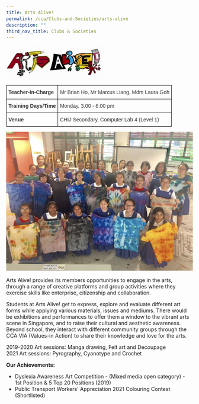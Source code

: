 ```yaml
---
title: Arts Alive!
permalink: /cca/Clubs-and-Societies/arts-alive
description: ""
third_nav_title: Clubs & Societies
---
```

![](/images/Arts%20Alive.jpg)

<style type="text/css">
.tg  {border-collapse:collapse;border-spacing:0;}
.tg td{border-color:black;border-style:solid;border-width:1px;font-family:Arial, sans-serif;font-size:14px;
  overflow:hidden;padding:10px 5px;word-break:normal;}
.tg th{border-color:black;border-style:solid;border-width:1px;font-family:Arial, sans-serif;font-size:14px;
  font-weight:normal;overflow:hidden;padding:10px 5px;word-break:normal;}
.tg .tg-ujx6{color:#333;text-align:left;vertical-align:top}
.tg .tg-pvk6{color:#333;text-align:left;vertical-align:middle}
.tg .tg-h0uh{color:#333;font-weight:bold;text-align:left;vertical-align:middle}
.tg .tg-osjb{color:#333;font-weight:bold;text-align:left;vertical-align:top}
</style>
<table class="tg">
<thead>
  <tr>
    <th class="tg-h0uh"><span style="color:inherit;background-color:transparent">Teacher-in-Charge</span></th>
    <th class="tg-ujx6"><span style="font-weight:normal">Mr Brian Ho, Mr Marcus Liang, Mdm Laura Goh</span></th>
  </tr>
</thead>
<tbody>
  <tr>
    <td class="tg-osjb">Training Days/Time<br></td>
    <td class="tg-pvk6"><span style="color:inherit;background-color:transparent">Monday, 3.00 - 6.00 pm</span><br></td>
  </tr>
  <tr>
    <td class="tg-osjb">Venue</td>
    <td class="tg-pvk6"><span style="color:inherit;background-color:transparent">CHIJ Secondary, Computer Lab 4 (Level 1)</span></td>
  </tr>
</tbody>
</table>

![](/images/Arts%20Alive%203.jpg)

Arts Alive! provides its members opportunities to engage in the arts, through a range of creative platforms and group activities where they exercise skills like enterprise, citizenship and collaboration.

Students at Arts Alive! get to express, explore and evaluate different art forms while applying various materials, issues and mediums. There would be exhibitions and performances to offer them a window to the vibrant arts scene in Singapore, and to raise their cultural and aesthetic awareness. Beyond school, they interact with different community groups through the CCA VIA (Values-in Action) to share their knowledge and love for the arts.

2019-2020 Art sessions: Manga drawing, Felt art and Decoupage<br>
2021 Art sessions: Pyrography, Cyanotype and Crochet


**Our Achievements:**
*   Dyslexia Awareness Art Competition - (Mixed media open category) - 1st Position & 5 Top 20 Positions (2019)
*   Public Transport Workers' Appreciation 2021 Colouring Contest (Shortlisted)